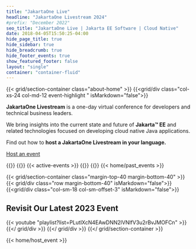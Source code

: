 ```yaml
---
title: "JakartaOne Live"
headline: "JakartaOne Livestream 2024"
#prefix: "December 2022"
seo_title: "JakartaOne Live | Jakarta EE Software | Cloud Native"
date: 2018-04-05T15:50:25-04:00
hide_page_title: true
hide_sidebar: true
hide_breadcrumb: true
hide_footer_events: true
show_featured_footer: false
layout: "single"
container: "container-fluid"
--- 
```

{{< grid/section-container class="about-home" >}}
{{<grid/div class="col-xs-24 col-md-12 event-highlight " isMarkdown="false">}}
<p><strong>JakartaOne Livestream</strong> is a one-day virtual conference for developers and technical business leaders.</p>
<p>We bring insights into the current state and future of <strong>Jakarta™ EE</strong> and related technologies focused on developing cloud native Java applications.</p>
<p>Find out how to <strong>host a JakartaOne Livestream in your language.</strong></p>
<p><a class="btn btn-primary fw-700 margin-top-10" href="/hostanevent">Host an event</a></p>
{{</grid/div>}}
{{<grid/div class="col-xs-24 col-md-12" isMarkdown="false">}}
{{< active-events >}}
{{</grid/div>}}
 {{</ grid/section-container >}}
{{< home/past_events >}}


{{< grid/section-container class="margin-top-40 margin-bottom-40" >}}
  {{< grid/div class="row margin-bottom-40" isMarkdown="false">}}
    {{<grid/div class="col-sm-18 col-sm-offset-3" isMarkdown="false">}}
      <h2 class="margin-bottom-40 text-center">Revisit Our Latest 2023 Event</h2>
      {{< youtube "playlist?list=PLutlXcN4EAwDNN2lVNlfV3u2rBvJMOFCn" >}}  
    {{</ grid/div >}}
  {{</ grid/div >}}
{{</ grid/section-container >}}

{{< home/host_event >}}
